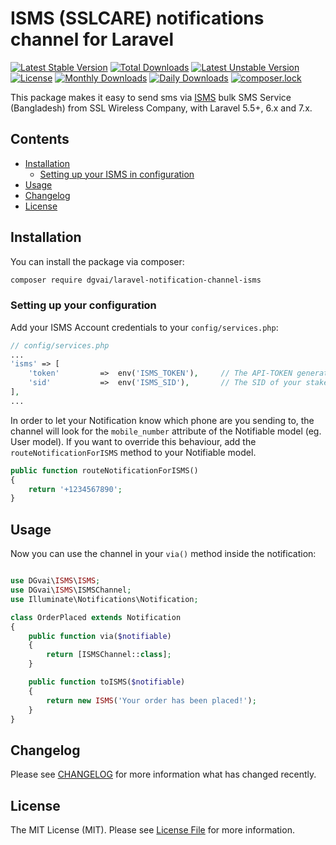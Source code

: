 # ISMS (SSLCARE) notifications channel for Laravel

[![Latest Stable Version](https://poser.pugx.org/dgvai/laravel-notification-channel-isms/v/stable)](https://packagist.org/packages/dgvai/laravel-notification-channel-isms)
[![Total Downloads](https://poser.pugx.org/dgvai/laravel-notification-channel-isms/downloads)](https://packagist.org/packages/dgvai/laravel-notification-channel-isms)
[![Latest Unstable Version](https://poser.pugx.org/dgvai/laravel-notification-channel-isms/v/unstable)](https://packagist.org/packages/dgvai/laravel-notification-channel-isms)
[![License](https://poser.pugx.org/dgvai/laravel-notification-channel-isms/license)](https://packagist.org/packages/dgvai/laravel-notification-channel-isms)
[![Monthly Downloads](https://poser.pugx.org/dgvai/laravel-notification-channel-isms/d/monthly)](https://packagist.org/packages/dgvai/laravel-notification-channel-isms)
[![Daily Downloads](https://poser.pugx.org/dgvai/laravel-notification-channel-isms/d/daily)](https://packagist.org/packages/dgvai/laravel-notification-channel-isms)
[![composer.lock](https://poser.pugx.org/dgvai/laravel-notification-channel-isms/composerlock)](https://packagist.org/packages/dgvai/laravel-notification-channel-isms)

This package makes it easy to send sms via [ISMS](https://isms.sslwireless.com) bulk SMS Service (Bangladesh) from SSL Wireless Company, with Laravel 5.5+, 6.x and 7.x.

## Contents

- [Installation](#installation)
	- [Setting up your ISMS in configuration](#setting-up-your-configuration)
- [Usage](#usage)
- [Changelog](#changelog)
- [License](#license)

## Installation

You can install the package via composer:

``` bash
composer require dgvai/laravel-notification-channel-isms
```

### Setting up your configuration

Add your ISMS Account credentials to your `config/services.php`:

```php
// config/services.php
...
'isms' => [
    'token'         =>  env('ISMS_TOKEN'),     // The API-TOKEN generated from ISMS panel
    'sid'           =>  env('ISMS_SID'),       // The SID of your stakeholder
],
...
```

In order to let your Notification know which phone are you sending to, the channel will look for the `mobile_number` attribute of the Notifiable model (eg. User model). If you want to override this behaviour, add the `routeNotificationForISMS` method to your Notifiable model.

```php
public function routeNotificationForISMS()
{
    return '+1234567890';
}
```

## Usage

Now you can use the channel in your `via()` method inside the notification:

``` php

use DGvai\ISMS\ISMS;
use DGvai\ISMS\ISMSChannel;
use Illuminate\Notifications\Notification;

class OrderPlaced extends Notification
{
    public function via($notifiable)
    {
        return [ISMSChannel::class];
    }

    public function toISMS($notifiable)
    {
        return new ISMS('Your order has been placed!');
    }
}
```

## Changelog

Please see [CHANGELOG](CHANGELOG.md) for more information what has changed recently.

## License

The MIT License (MIT). Please see [License File](LICENSE.md) for more information.
